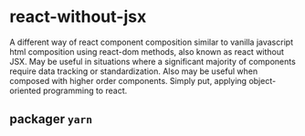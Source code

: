 # react-without-jsx

A different way of react component composition similar to vanilla javascript html composition using react-dom methods, also known as react without JSX.
May be useful in situations where a significant majority of components require data tracking or standardization. Also may be useful when composed with higher order components.
Simply put, applying object-oriented programming to react.

## packager `yarn`
